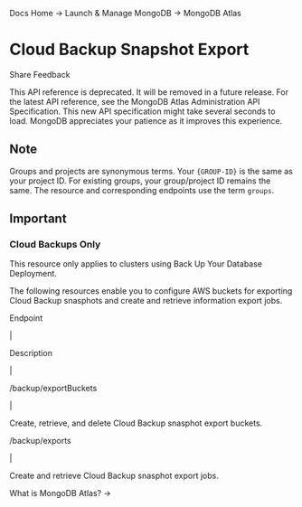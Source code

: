 Docs Home → Launch & Manage MongoDB → MongoDB Atlas

# Cloud Backup Snapshot Export

Share Feedback

This API reference is deprecated. It will be removed in a future release. For
the latest API reference, see the MongoDB Atlas Administration API
Specification. This new API specification might take several seconds to load.
MongoDB appreciates your patience as it improves this experience.

## Note

Groups and projects are synonymous terms. Your `{GROUP-ID}` is the same as
your project ID. For existing groups, your group/project ID remains the same.
The resource and corresponding endpoints use the term `groups`.

## Important

### Cloud Backups Only

This resource only applies to clusters using Back Up Your Database Deployment.

The following resources enable you to configure AWS buckets for exporting
Cloud Backup snasphots and create and retrieve information export jobs.

Endpoint

|

Description  
  
|  
  
/backup/exportBuckets

|

Create, retrieve, and delete Cloud Backup snasphot export buckets.  
  
/backup/exports

|

Create and retrieve Cloud Backup snasphot export jobs.  
  
What is MongoDB Atlas? →

